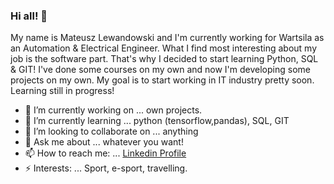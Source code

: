 ### Hi all! 👋
My name is Mateusz Lewandowski and I'm currently working for Wartsila as an Automation & Electrical Engineer. What I find most interesting about my job is the software part. That's why I decided to start learning Python, SQL & GIT! I've done some courses on my own and now I'm developing some projects on my own. My goal is to start working in IT industry pretty soon. Learning still in progress!


- 🔭 I’m currently working on ... own projects.
- 🌱 I’m currently learning ... python (tensorflow,pandas), SQL, GIT
- 👯 I’m looking to collaborate on ... anything
- 💬 Ask me about ... whatever you want!
- 📫 How to reach me: ... [Linkedin Profile](https://www.linkedin.com/in/mateusz-lewandowski-79599a13b/)
- ⚡ Interests: ... Sport, e-sport, travelling.
